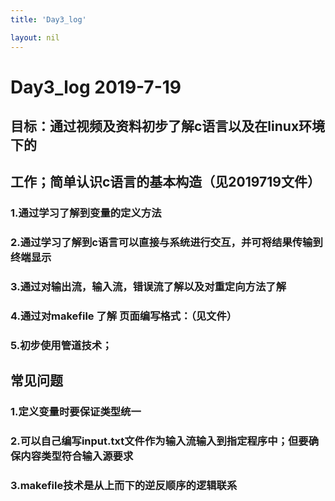 ```yaml
---
title: 'Day3_log'

layout: nil
---
```


# Day3_log 			2019-7-19

## 目标：通过视频及资料初步了解c语言以及在linux环境下的

## 工作；简单认识c语言的基本构造（见2019719文件）

### 1.通过学习了解到变量的定义方法

### 2.通过学习了解到c语言可以直接与系统进行交互，并可将结果传输到终端显示

### 3.通过对输出流，输入流，错误流了解以及对重定向方法了解

### 4.通过对makefile 了解 页面编写格式：（见文件）

### 5.初步使用管道技术；

## 常见问题

### 1.定义变量时要保证类型统一

### 2.可以自己编写input.txt文件作为输入流输入到指定程序中；但要确保内容类型符合输入源要求

### 3.makefile技术是从上而下的逆反顺序的逻辑联系